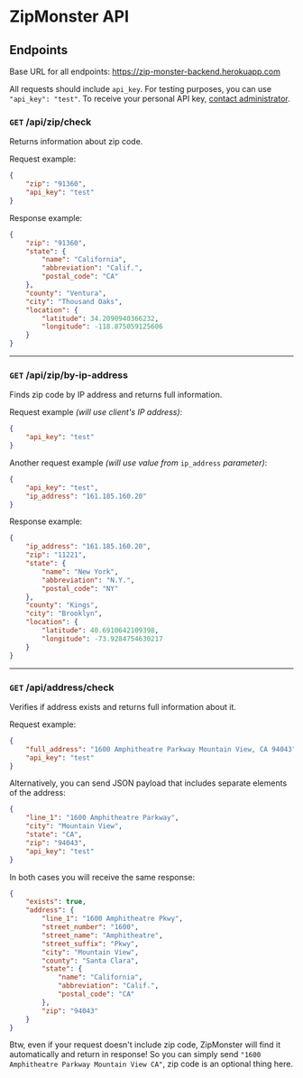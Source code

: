 # ZipMonster API

## Endpoints

Base URL for all endpoints: https://zip-monster-backend.herokuapp.com

All requests should include `api_key`. For testing purposes, you can use `"api_key": "test"`. To receive your personal API key, [contact administrator](mailto:russo.programmisto@gmail.com).

### `GET` /api/zip/check

Returns information about zip code.

Request example:

```json
{
    "zip": "91360",
    "api_key": "test"
}
```

Response example:

```json
{
    "zip": "91360",
    "state": {
        "name": "California",
        "abbreviation": "Calif.",
        "postal_code": "CA"
    },
    "county": "Ventura",
    "city": "Thousand Oaks",
    "location": {
        "latitude": 34.2090940366232,
        "longitude": -118.875059125606
    }
}
```

----

### `GET` /api/zip/by-ip-address

Finds zip code by IP address and returns full information.

Request example *(will use client's IP address)*:

```json
{
    "api_key": "test"
}
```

Another request example *(will use value from* `ip_address` *parameter)*:

```json
{
    "api_key": "test",
    "ip_address": "161.185.160.20"
}
```

Response example:

```json
{
    "ip_address": "161.185.160.20",
    "zip": "11221",
    "state": {
        "name": "New York",
        "abbreviation": "N.Y.",
        "postal_code": "NY"
    },
    "county": "Kings",
    "city": "Brooklyn",
    "location": {
        "latitude": 40.6910642109398,
        "longitude": -73.9284754630217
    }
}
```

----

### `GET` /api/address/check

Verifies if address exists and returns full information about it.

Request example:

```json
{
    "full_address": "1600 Amphitheatre Parkway Mountain View, CA 94043",
    "api_key": "test"
}
```

Alternatively, you can send JSON payload that includes separate elements of the address:

```json
{
    "line_1": "1600 Amphitheatre Parkway",
    "city": "Mountain View",
    "state": "CA",
    "zip": "94043",
    "api_key": "test"
}
```

In both cases you will receive the same response:

```json
{
    "exists": true,
    "address": {
        "line_1": "1600 Amphitheatre Pkwy",
        "street_number": "1600",
        "street_name": "Amphitheatre",
        "street_suffix": "Pkwy",
        "city": "Mountain View",
        "county": "Santa Clara",
        "state": {
            "name": "California",
            "abbreviation": "Calif.",
            "postal_code": "CA"
        },
        "zip": "94043"
    }
}
```

Btw, even if your request doesn't include zip code, ZipMonster will find it automatically and return in response! So you can simply send `"1600 Amphitheatre Parkway Mountain View CA"`, zip code is an optional thing here.

